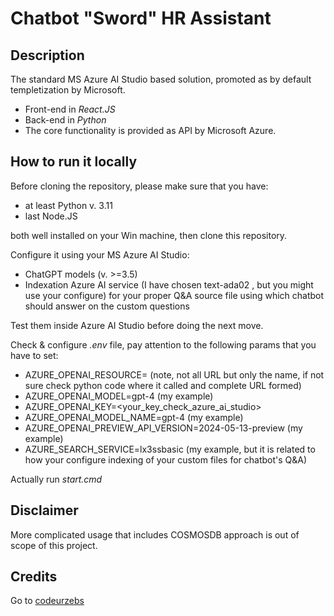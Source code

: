 # Chatbot "Sword" HR Assistant

## Description

The standard MS Azure AI Studio based solution, promoted as by default templetization by Microsoft.

* Front-end in *React.JS*
* Back-end in *Python*
* The core functionality is provided as API by Microsoft Azure.

## How to run it locally

Before cloning the repository, please make sure that you have:
* at least Python v. 3.11
* last Node.JS

both well installed on your Win machine, then clone this repository.

Configure it using your MS Azure AI Studio:
* ChatGPT models (v. >=3.5)
* Indexation Azure AI service (I have chosen text-ada02 , but you might use your configure) for your proper Q&A source file using which chatbot should answer on the custom questions

Test them inside Azure AI Studio before doing the next move.

Check & configure *.env* file, pay attention to the following params that you have to set:
* AZURE_OPENAI_RESOURCE= (note, not all URL but only the name, if not sure check python code where it called and complete URL formed)
* AZURE_OPENAI_MODEL=gpt-4 (my example)
* AZURE_OPENAI_KEY=<your_key_check_azure_ai_studio>
* AZURE_OPENAI_MODEL_NAME=gpt-4 (my example)
* AZURE_OPENAI_PREVIEW_API_VERSION=2024-05-13-preview (my example)
* AZURE_SEARCH_SERVICE=lx3ssbasic (my example, but it is related to how your configure indexing of your custom files for chatbot's Q&A)

Actually run *start.cmd*

## Disclaimer
More complicated usage that includes COSMOSDB approach is out of scope of this project.

## Credits
Go to [codeurzebs](https://github.com/codeurzebs/chatbot-azure-openai)